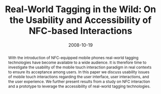 ---
abstract: With the introduction of NFC-equipped mobile phones real-world  tagging
  technologies have become available to a wide audience. It  is therefore time to
  investigate the usability of the mobile touch  interaction paradigm in real contexts
  to ensure its acceptance  among users. In this paper we discuss usability issues
  of mobile  touch interactions regarding the user interface, user interactions,  and
  the user experience. We further present results from a study  on NFC interaction
  and a prototype to leverage the accessibility of  real-world tagging technologies.
authors:
- Martin Tomitsch
- Thomas Grechenig
- Richard Schlögl
date: '2008-10-19'
featured: false
publication_types:
- '0'
publishDate: '2008-10-19'
title: 'Real-World Tagging in the Wild: On the Usability and Accessibility of NFC-based
  Interactions'
url_pdf: ''
---